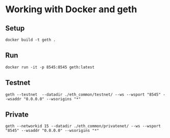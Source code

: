 # Working with Docker and geth

## Setup

    docker build -t geth .

## Run

    docker run -it -p 8545:8545 geth:latest

## Testnet

    geth --testnet  --datadir ./eth_common/testnet/ --ws --wsport "8545" --wsaddr "0.0.0.0" --wsorigins "*"

## Private

    geth --networkid 15 --datadir ./eth_common/privatenet/ --ws --wsport "8545" --wsaddr "0.0.0.0" --wsorigins "*"
